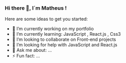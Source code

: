 ### Hi there 👋,  I´m Matheus !



Here are some ideas to get you started:

- 🔭 I’m currently working on my portfolio 
- 🌱 I’m currently learning: JavaScript , React.js , Css3
- 👯 I’m looking to collaborate on  Front-end projects 
- 🤔 I’m looking for help with JavaScript and React.js
- 💬 Ask me about: ...
- ⚡ Fun fact: ...

